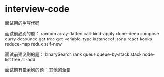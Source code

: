 # interview-code

面试用的手写代码

面试前必刷的题：
random
array-flatten
call-bind-apply
clone-deep
compose
curry
debounce
get-tree
get-variable-type
instanceof
jsonp
react-hooks
reduce-map
redux
self-new

面试前建议刷的题：
binarySearch
rank
queue
queue-by-stack
stack
node-list
tree
all-add

面试前有空余刷的题：
其他的全部
